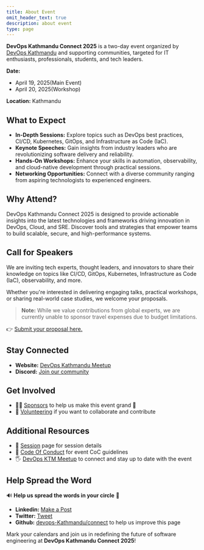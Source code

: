 ```yaml
---
title: About Event
omit_header_text: true
description: about event
type: page
---
```


**DevOps Kathmandu Connect 2025** is a two-day event organized by [DevOps Kathmandu](https://www.meetup.com/devops-kathmandu/) and supporting communities, targeted for IT enthusiasts, professionals, students, and tech leaders.  

**Date:**
- April 19, 2025(Main Event)
- April 20, 2025(Workshop)

**Location:** Kathmandu


## What to Expect
- **In-Depth Sessions:** Explore topics such as DevOps best practices, CI/CD, Kubernetes, GitOps, and Infrastructure as Code (IaC).  
- **Keynote Speeches:** Gain insights from industry leaders who are revolutionizing software delivery and reliability.  
- **Hands-On Workshops:** Enhance your skills in automation, observability, and cloud-native development through practical sessions.  
- **Networking Opportunities:** Connect with a diverse community ranging from aspiring technologists to experienced engineers.  

## Why Attend?
DevOps Kathmandu Connect 2025 is designed to provide actionable insights into the latest technologies and frameworks driving innovation in DevOps, Cloud, and SRE. Discover tools and strategies that empower teams to build scalable, secure, and high-performance systems.

## Call for Speakers
We are inviting tech experts, thought leaders, and innovators to share their knowledge on topics like CI/CD, GitOps, Kubernetes, Infrastructure as Code (IaC), observability, and more.  

Whether you're interested in delivering engaging talks, practical workshops, or sharing real-world case studies, we welcome your proposals.  

> **Note:** While we value contributions from global experts, we are currently unable to sponsor travel expenses due to budget limitations.  

👉 [Submit your proposal here.](https://sessionize.com/devops-kathmandu-connect-2025/)

## Stay Connected
- **Website:** [DevOps Kathmandu Meetup](https://www.meetup.com/devops-kathmandu/)  
- **Discord:** [Join our community](https://discord.gg/46b2CJmY6c)  

## Get Involved
- 🙌🏼 [Sponsors](../sponsors) to help us make this event grand 🎉  
- 💪 [Volunteering](../volunters) if you want to collaborate and contribute  

## Additional Resources
- 🚀 [Session](../sessions) page for session details  
- 📖 [Code Of Conduct](../code-of-conduct/) for event CoC guidelines  
- 🖐️ [DevOps KTM Meetup](https://www.meetup.com/devops-kathmandu/) to connect and stay up to date with the event  

## Help Spread the Word
🔊 **Help us spread the words in your circle** 🚨  
- **Linkedin:** [Make a Post](https://www.linkedin.com/sharing/share-offsite/?url=https://connect.devopskathmandu.com)
- **Twitter:** [Tweet](https://twitter.com/intent/tweet?text=Join%20us%20at%20DevOps%20Kathmandu%20Connect%202025!&url=https://devopskathmandu.com&hashtags=DevOps,CloudNative,CNCF)
- **Github:** [devops-Kathmandu/connect](https://github.com/devops-Kathmandu/connect) to help us improve this page  

Mark your calendars and join us in redefining the future of software engineering at **DevOps Kathmandu Connect 2025**!
